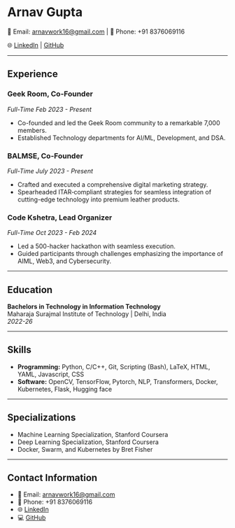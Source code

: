 # Arnav Gupta

📧 Email: arnavwork16@gmail.com | 📱 Phone: +91 8376069116

🌐 [LinkedIn](https://www.linkedin.com/in/Arnav-Gupta) | [GitHub](https://github.com/arnavgupta16)

---

## Experience

### Geek Room, Co-Founder
*Full-Time Feb 2023 - Present*

- Co-founded and led the Geek Room community to a remarkable 7,000 members.
- Established Technology departments for AI/ML, Development, and DSA.
  
### BALMSE, Co-Founder
*Full-Time July 2023 - Present*

- Crafted and executed a comprehensive digital marketing strategy.
- Spearheaded ITAR‑compliant strategies for seamless integration of cutting-edge technology into premium leather products.

### Code Kshetra, Lead Organizer
*Full-Time Oct 2023 - Feb 2024*

- Led a 500-hacker hackathon with seamless execution.
- Guided participants through challenges emphasizing the importance of AIML, Web3, and Cybersecurity.

---

## Education

**Bachelors in Technology in Information Technology**  
Maharaja Surajmal Institute of Technology | Delhi, India  
*2022-26*

---

## Skills

- **Programming:** Python, C/C++, Git, Scripting (Bash), LaTeX, HTML, YAML, Javascript, CSS
- **Software:** OpenCV, TensorFlow, Pytorch, NLP, Transformers, Docker, Kubernetes, Flask, Hugging face

---

## Specializations

- Machine Learning Specialization, Stanford Coursera
- Deep Learning Specialization, Stanford Coursera
- Docker, Swarm, and Kubernetes by Bret Fisher

---

## Contact Information

- 📧 Email: arnavwork16@gmail.com
- 📱 Phone: +91 8376069116
- 🌐 [LinkedIn](https://www.linkedin.com/in/Arnav-Gupta)
- 💻 [GitHub](https://github.com/arnavgupta16)
